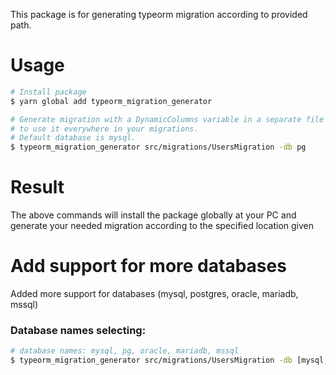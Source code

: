 This package is for generating typeorm migration according to provided path.

# Usage

```bash
# Install package
$ yarn global add typeorm_migration_generator

# Generate migration with a DynamicColumns variable in a separate file
# to use it everywhere in your migrations.
# Default database is mysql.
$ typeorm_migration_generator src/migrations/UsersMigration -db pg
```

# Result

The above commands will install the package globally at your PC and generate your needed migration according
to the specified location given

# Add support for more databases
Added more support for databases (mysql, postgres, oracle, mariadb, mssql)

### Database names selecting:
```bash
# database names: mysql, pg, oracle, mariadb, mssql
$ typeorm_migration_generator src/migrations/UsersMigration -db [mysql, pg, oracle, mariadb, mssql]
```
